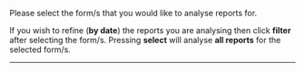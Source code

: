 Please select the form/s that you would like to analyse reports for.

If you wish to refine (__by date__) the reports you are analysing then click __filter__ after selecting the form/s. Pressing __select__ will analyse __all reports__ for the selected form/s.

---